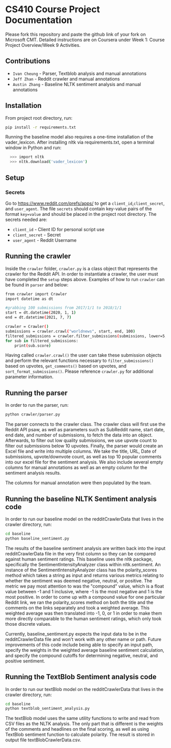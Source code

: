 # CS410 Course Project Documentation

Please fork this repository and paste the github link of your fork on Microsoft CMT. Detailed instructions are on Coursera under Week 1: Course Project Overview/Week 9 Activities.

## Contributions
* `Ivan Cheung` - Parser, Textblob analysis and manual annotations
* `Jeff Zhan` - Reddit crawler and manual annotations
* `Austin Zhang` - Baseline NLTK sentiment analysis and manual annotations

## Installation
From project root directory, run: 
```bash
pip install -r requirements.txt
```

Running the baseline model also requires a one-time installation of the vader_lexicon.  After installing nltk via requirements.txt, open a terminal window in Python and run:
```bash
  >>> import nltk
  >>> nltk.download('vader_lexicon')
```

## Setup 
### Secrets
Go to https://www.reddit.com/prefs/apps/ to get a `client_id`,`client_secret`, and `user_agent`.
The file `secrets` should contain key-value pairs of the format `key=value` and should be placed in the project root directory. The secrets needed are:

* `client_id` - Client ID for personal script use 
* `client_secret` - Secret
* `user_agent` - Reddit Username

## Running the crawler 
Inside the `crawler` folder, `crawler.py` is a class object that represents the crawler for the Reddit API. In order to instantiate a crawler, the user must have completed the `setup` steps above. Examples of how to run `crawler` can be found in `parser` and below: 

```bash
from crawler import Crawler 
import datetime as dt

#grabbing 100 submissions from 2017/1/1 to 2018/1/1
start = dt.datetime(2020, 1, 1)
end = dt.datetime(2021, 7, 7)

crawler = Crawler() 
submissions = crawler.crawl("worldnews", start, end, 100) 
filtered_submissions = crawler.filter_submissions(submissions, lower=5, upper=1000)
for sub in filtered_submissions: 
    print(sub.score)
```
Having called `crawler.crawl()` the user can take these submission objects and perform the relevant functions necessary to `filter_submissions()` based on upvotes, `get_comments()` based on upvotes, and `sort_format_submissions()`. Please reference `crawler.py` for additional parameter information. 


## Running the parser
In order to run the parser, run:
```bash
python crawler/parser.py
```

The parser connects to the crawler class. The crawler class will first use the Reddit API psaw, as well as parameters such as SubReddit name, start date, end date, and number of submissions, to fetch the data into an object. Afterwards, to filter out low quality submissions, we use upvote count to filter out submissions below 10 upvotes. Finally, the parser would create an Excel file and write into multiple columns. We take the title, URL, Date of submissions, upvote/downvote count, as well as top 10 popular comments into our excel file for the sentiment analysis. We also include several empty columns for manual annotations as well as an empty column for the sentiment analysis results.

The columns for manual annotation were then populated by the team.

## Running the baseline NLTK Sentiment analysis code
In order to run our baseline model on the redditCrawlerData that lives in the crawler directory, run:
```bash
cd baseline
python baseline_sentiment.py
```

The results of the baseline sentiment analysis are written back into the input redditCrawlerData file in the very first column so they can be compared against human sentiment ratings.  This baseline uses the nltk package, specifically the SentimentIntensityAnalyzer class within nltk.sentiment.  An instance of the SentimentIntensityAnalyzer class has the polarity_scores method which takes a string as input and returns various metrics relating to whether the sentiment was deemed negative, neutral, or positive.  The metric we pay most attention to was the "compound" value, which is a float value between -1 and 1 inclusive, where -1 is the most negative and 1 is the most positive.  In order to come up with a compound value for one particular Reddit link, we ran the polarity_scores method on both the title and the comments on the links separately and took a weighted average.  This weighted average was then translated into -1, 0, or 1 in order to make them more directly comparable to the human sentiment ratings, which only took those discrete values.

Currently, baseline_sentiment.py expects the input data to be in the redditCrawlerData file and won't work with any other name or path.  Future improvements of this code include being able to specify an input path, specify the weights in the weighted average baseline sentiment calculation, and specify the compound cutoffs for determining negative, neutral, and positive sentiment.

## Running the TextBlob Sentiment analysis code
In order to run our textBlob model on the redditCrawlerData that lives in the crawler directory, run:
```bash
cd baseline
python textblob_sentiment_analysis.py
```

The textBlob model uses the same utility functions to write and read from CSV files as the NLTK analysis. The only part that is different is the weights of the comments and headlines on the final scoring, as well as using TextBlob sentiment function to calculate polarity. The result is stored in output file textBlobCrawlerData.csv.
